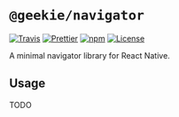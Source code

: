 # `@geekie/navigator`

[![Travis](https://api.travis-ci.com/geekie/navigator.svg)](https://travis-ci.com/geekie/navigator)
[![Prettier](https://img.shields.io/badge/code_style-prettier-ff69b4.svg)](https://github.com/prettier/prettier)
[![npm](https://img.shields.io/npm/v/@geekie/navigator.svg)](https://npmjs.org/@geekie/navigator)
[![License](https://img.shields.io/badge/license-MIT-blue.svg)](LICENSE)

A minimal navigator library for React Native.

## Usage

TODO

